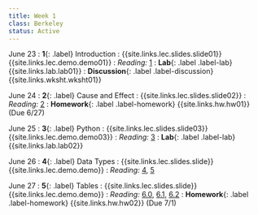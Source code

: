 ```yaml
---
title: Week 1
class: Berkeley
status: Active
---
```


June 23
: **1**{: .label} Introduction
    : {{site.links.lec.slides.slide01}} {{site.links.lec.demo.demo01}}
: _Reading:_ [1](https://inferentialthinking.com/chapters/01/what-is-data-science.html)
: **Lab**{: .label .label-lab} {{site.links.lab.lab01}} 
: **Discussion**{: .label .label-discussion} {{site.links.wksht.wksht01}}

June 24
: **2**{: .label} Cause and Effect
    : {{site.links.lec.slides.slide02}} 
: _Reading:_ [2](https://inferentialthinking.com/chapters/02/causality-and-experiments.html)
: **Homework**{: .label .label-homework} 
    {{site.links.hw.hw01}} (Due 6/27)

June 25
: **3**{: .label} Python
    : {{site.links.lec.slides.slide03}} {{site.links.lec.demo.demo03}}
: _Reading:_ [3](https://inferentialthinking.com/chapters/03/programming-in-python.html)
: **Lab**{: .label .label-lab} {{site.links.lab.lab02}} 

June 26
: **4**{: .label} Data Types
    : {{site.links.lec.slides.slide}} {{site.links.lec.demo.demo}}
: _Reading:_ [4](https://inferentialthinking.com/chapters/04/Data_Types.html), [5](https://inferentialthinking.com/chapters/05/Sequences.html)


June 27
: **5**{: .label} Tables
    : {{site.links.lec.slides.slide}} {{site.links.lec.demo.demo}}
: _Reading:_ [6.0](https://inferentialthinking.com/chapters/06/Tables.html), [6.1](https://inferentialthinking.com/chapters/06/1/Sorting_Rows.html), [6.2](https://inferentialthinking.com/chapters/06/2/Selecting_Rows.html)
: **Homework**{: .label .label-homework} 
    {{site.links.hw.hw02}} (Due 7/1)